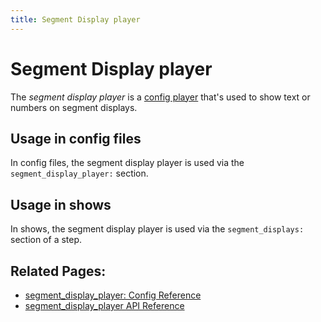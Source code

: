 ```yaml
---
title: Segment Display player
---
```


# Segment Display player


The *segment display player* is a [config player](index.md)
that's used to show text or numbers on segment displays.

## Usage in config files

In config files, the segment display player is used via the
`segment_display_player:` section.

## Usage in shows

In shows, the segment display player is used via the `segment_displays:`
section of a step.

## Related Pages:

* [segment_display_player: Config Reference](../config/segment_display_player.md)
* [segment_display_player API Reference](../code/api_reference/config_players/segment_display_player.md)
